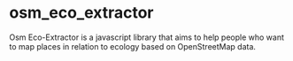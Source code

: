 # osm_eco_extractor
Osm Eco-Extractor is a javascript library that aims to help people who want to map places in relation to ecology based on OpenStreetMap data.
